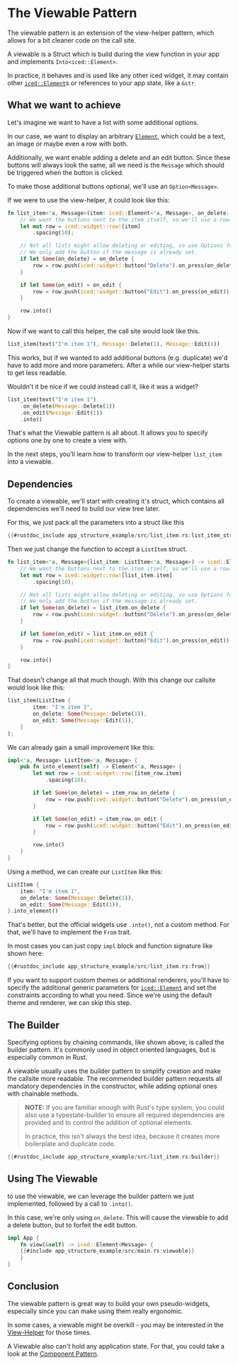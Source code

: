 
# The Viewable Pattern

The viewable pattern is an extension of the view-helper pattern,
which allows for a bit cleaner code on the call site.

A viewable is a Struct which is build during the view function in your app and implements `Into<iced::Element>`.

In practice, it behaves and is used like any other iced widget,
it may contain other [`iced::Element`](https://docs.rs/iced/latest/iced/type.Element.html)s or references to your app state, like a `&str`.

## What we want to achieve

Let's imagine we want to have a list with some additional options.

In our case, we want to display an arbitrary [`Element`](https://docs.rs/iced/latest/iced/type.Element.html),
which could be a text, an image or maybe even a row with both.

Additionally, we want enable adding a delete and an edit button.
Since these buttons will always look the same,
all we need is the `Message` which should be triggered when the button is clicked.

To make those additional buttons optional, we'll use an `Option<Message>`.

If we were to use the view-helper, it could look like this:

```rust
fn list_item<'a, Message>(item: iced::Element<'a, Message>, on_delete: Option<Message>, on_edit: Option<Message>) -> iced::Element<'a, Message> {
    // We want the buttons next to the item itself, so we'll use a row.
    let mut row = iced::widget::row![item]
        .spacing(10);

    // Not all lists might allow deleting or editing, so use Options for the on_delete and on_edit Messages.
    // We only add the button if the message is already set.
    if let Some(on_delete) = on_delete {
        row = row.push(iced::widget::button("Delete").on_press(on_delete));
    }

    if let Some(on_edit) = on_edit {
        row = row.push(iced::widget::button("Edit").on_press(on_edit));
    }

    row.into()
}
```

Now if we want to call this helper, the call site would look like this.

```rust
list_item(text("I'm item 1"), Message::Delete(1), Message::Edit(1))
```

This works, but if we wanted to add additional buttons (e.g. duplicate) we'd have to add more and more parameters.
After a while our view-helper starts to get less readable.

Wouldn't it be nice if we could instead call it, like it was a widget?

```rust
list_item(text("I'm item 1")
    .on_delete(Message::Delete(1))
    .on_edit(Message::Edit(1))
    .into()
```

That's what the Viewable pattern is all about.
It allows you to specify options one by one to create a view with.

In the next steps, you'll learn how to transform our view-helper `list_item` into a viewable.

## Dependencies

To create a viewable, we'll start with creating it's struct, which contains all dependencies we'll need to build our view tree later.

For this, we just pack all the parameters into a struct like this

```rust
{{#rustdoc_include app_structure_example/src/list_item.rs:list_item_struct}}
```

Then we just change the function to accept a `ListItem` struct.

```rust
fn list_item<'a, Message>(list_item: ListItem<'a, Message>) -> iced::Element<'a, Message> {
    // We want the buttons next to the item itself, so we'll use a row.
    let mut row = iced::widget::row![list_item.item]
        .spacing(10);

    // Not all lists might allow deleting or editing, so use Options for the on_delete and on_edit Messages.
    // We only add the button if the message is already set.
    if let Some(on_delete) = list_item.on_delete {
        row = row.push(iced::widget::button("Delete").on_press(on_delete));
    }

    if let Some(on_edit) = list_item.on_edit {
        row = row.push(iced::widget::button("Edit").on_press(on_edit));
    }

    row.into()
}
```

That doesn't change all that much though. With this change our callsite would look like this:

```rust
list_item(ListItem {
        item: "I'm item 1",
        on_delete: Some(Message::Delete(1)),
        on_edit: Some(Message::Edit(1)),
    }
);
```

We can already gain a small improvement like this:

```rust
impl<'a, Message> ListItem<'a, Message> {
    pub fn into_element(self) -> Element<'a, Message> {
        let mut row = iced::widget::row![item_row.item]
            .spacing(10);

        if let Some(on_delete) = item_row.on_delete {
            row = row.push(iced::widget::button("Delete").on_press(on_delete));
        }

        if let Some(on_edit) = item_row.on_edit {
            row = row.push(iced::widget::button("Edit").on_press(on_edit));
        }

        row.into()
    }
}
```

Using a method, we can create our `ListItem` like this:

```rust
ListItem {
    item: "I'm item 1",
    on_delete: Some(Message::Delete(1)),
    on_edit: Some(Message::Edit(1)),
}.into_element()
```

That's better, but the official widgets use `.into()`, not a custom method.
For that, we'll have to implement the `From` trait.

In most cases you can just copy `impl` block and function signature like shown here:

```rust
{{#rustdoc_include app_structure_example/src/list_item.rs:from}}
```

If you want to support custom themes or additional renderers,
you'll have to specify the additional generic parameters for [`iced::Element`](https://docs.rs/iced/latest/iced/type.Element.html)
and set the constraints according to what you need. Since we're using the default theme and renderer, we can skip this step.

## The Builder

Specifying options by chaining commands, like shown above, is called the builder pattern.
It's commonly used in object oriented languages, but is especially common in Rust.

A viewable usually uses the builder pattern to simplify creation and make the callsite more readable.
The recommended builder pattern requests all mandatory dependencies in the constructor, while adding optional ones with chainable methods.

> **NOTE:** If you are familiar enough with Rust's type system, you could also use a typestate-builder to ensure all required dependencies are provided
>  and to control the addition of optional elements.
>
> In practice, this isn't always the best idea, because it creates more boilerplate and duplicate code.

```rust
{{#rustdoc_include app_structure_example/src/list_item.rs:builder}}
```

## Using The Viewable

to use the viewable, we can leverage the builder pattern we just implemented, followed by a call to `.into()`.

In this case, we're only using `on_delete`.
This will cause the viewable to add a delete button, but to forfeit the edit button.

```rust
impl App {
    fn view(&self) -> iced::Element<Message> {
    {{#include app_structure_example/src/main.rs:viewable}}
    }
}
```

## Conclusion

The viewable pattern is great way to build your own pseudo-widgets,
especially since you can make using them really ergonomic.

In some cases, a viewable might be overkill - you may be interested in the [View-Helper](./view-helper.md) for those times.

A Viewable also can't hold any application state.
For that, you could take a look at the [Component Pattern](./component.md).
